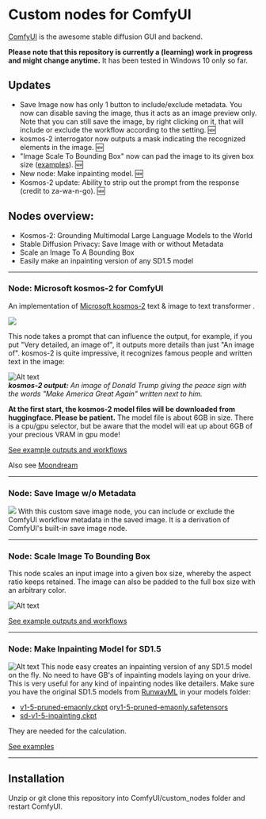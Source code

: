 # Custom nodes for ComfyUI

[ComfyUI](https://github.com/comfyanonymous/ComfyUI) is the awesome stable diffusion GUI and backend.

**Please note that this repository is currently a (learning) work in progress and might change anytime.** It has been tested in Windows 10 only so far.

## Updates

* Save Image now has only 1 button to include/exclude metadata. You now can disable saving the image, thus it acts as an image preview only. Note that you can still save the image, by right clicking on it, that will include or exclude the workflow according to the setting. 🆕
* kosmos-2 interrogator now outputs a mask indicating the recognized elements in the image. 🆕
* "Image Scale To Bounding Box" now can pad the image to its given box size ([examples](examples/examples.md)). 🆕
* New node: Make inpainting model. 🆕
* Kosmos-2 update: Ability to strip out the prompt from the response (credit to za-wa-n-go). 🆕

## Nodes overview:

- Kosmos-2: Grounding Multimodal Large Language Models to the World
- Stable Diffusion Privacy: Save Image with or without Metadata
- Scale an Image To A Bounding Box
- Easily make an inpainting version of any SD1.5 model



---

### Node: Microsoft kosmos-2 for ComfyUI

An implementation of [Microsoft kosmos-2](https://huggingface.co/microsoft/kosmos-2-patch14-224) text & image to text transformer .

![](img/ComfyUI_00001_.png)

This node takes a prompt that can influence the output, for example, if you put "Very detailed, an image of", it outputs more details than just "An image of". kosmos-2 is quite impressive, it recognizes famous people and written text in the image:

![Alt text](img/th-406341032.jpg) \
_**kosmos-2 output:** An image of Donald Trump giving the peace sign with the words "Make America Great Again" written next to him._

**At the first start, the kosmos-2 model files will be downloaded from huggingface. Please be patient.** The model file is about 6GB in size. There is a cpu/gpu selector, but be aware that the model will eat up about 6GB of your precious VRAM in gpu mode!

[See example outputs and workflows](examples/examples.md)

Also see [Moondream](https://github.com/Hangover3832/ComfyUI-Hangover-Moondream)

---

### Node: Save Image w/o Metadata

![](img/workflow.png)
With this custom save image node, you can include or exclude the ComfyUI workflow metadata in the saved image. It is a derivation of ComfyUI's built-in save image node.

---

### Node: Scale Image To Bounding Box

This node scales an input image into a given box size, whereby the aspect ratio keeps retained. The image can also be padded to the full box size with an arbitrary color.

![Alt text](img/bounding_box.png)

[See example outputs and workflows](examples/examples.md)

---

### Node: Make Inpainting Model for SD1.5

![Alt text](img/make_inpaint_model.PNG)
This node easy creates an inpainting version of any SD1.5 model on the fly. No need to have GB's of inpainting models laying on your drive. This is very useful for any kind of inpainting nodes like detailers. Make sure you have the original SD1.5 models from [RunwayML](https://huggingface.co/runwayml) in your models folder:

- [v1-5-pruned-emaonly.ckpt](https://huggingface.co/runwayml/stable-diffusion-v1-5/blob/main/v1-5-pruned-emaonly.ckpt) or[v1-5-pruned-emaonly.safetensors](https://huggingface.co/runwayml/stable-diffusion-v1-5/blob/main/v1-5-pruned-emaonly.safetensors)
- [sd-v1-5-inpainting.ckpt](https://huggingface.co/runwayml/stable-diffusion-inpainting/blob/main/sd-v1-5-inpainting.ckpt)

They are needed for the calculation.

[See examples](examples/examples.md)

---

## Installation

Unzip or git clone this repository into ComfyUI/custom_nodes folder and restart ComfyUI.
